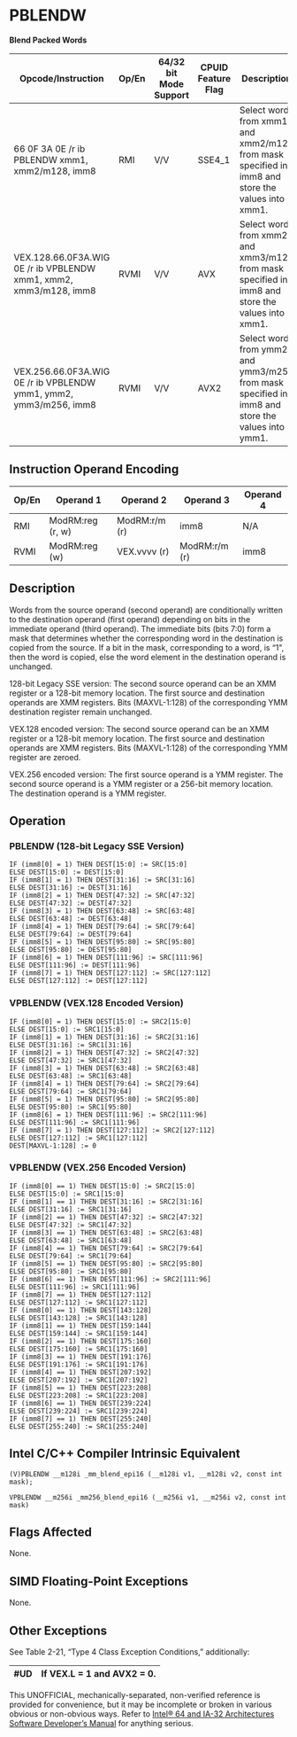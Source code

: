 # PBLENDW

**Blend Packed Words**

| Opcode/Instruction                                                | Op/En | 64/32 bit Mode Support | CPUID Feature Flag | Description                                                                                      |
| ----------------------------------------------------------------- | ----- | ---------------------- | ------------------ | ------------------------------------------------------------------------------------------------ |
| 66 0F 3A 0E /r ib PBLENDW xmm1, xmm2/m128, imm8                   | RMI   | V/V                    | SSE4_1             | Select words from xmm1 and xmm2/m128 from mask specified in imm8 and store the values into xmm1. |
| VEX.128.66.0F3A.WIG 0E /r ib VPBLENDW xmm1, xmm2, xmm3/m128, imm8 | RVMI  | V/V                    | AVX                | Select words from xmm2 and xmm3/m128 from mask specified in imm8 and store the values into xmm1. |
| VEX.256.66.0F3A.WIG 0E /r ib VPBLENDW ymm1, ymm2, ymm3/m256, imm8 | RVMI  | V/V                    | AVX2               | Select words from ymm2 and ymm3/m256 from mask specified in imm8 and store the values into ymm1. |

## Instruction Operand Encoding

| Op/En | Operand 1        | Operand 2     | Operand 3     | Operand 4 |
| ----- | ---------------- | ------------- | ------------- | --------- |
| RMI   | ModRM:reg (r, w) | ModRM:r/m (r) | imm8          | N/A       |
| RVMI  | ModRM:reg (w)    | VEX.vvvv (r)  | ModRM:r/m (r) | imm8      |

## Description

Words from the source operand (second operand) are conditionally written to the destination operand (first operand) depending on bits in the immediate operand (third operand). The immediate bits (bits 7:0) form a mask that determines whether the corresponding word in the destination is copied from the source. If a bit in the mask, corresponding to a word, is “1", then the word is copied, else the word element in the destination operand is unchanged.

128-bit Legacy SSE version: The second source operand can be an XMM register or a 128-bit memory location. The first source and destination operands are XMM registers. Bits (MAXVL-1:128) of the corresponding YMM destination register remain unchanged.

VEX.128 encoded version: The second source operand can be an XMM register or a 128-bit memory location. The first source and destination operands are XMM registers. Bits (MAXVL-1:128) of the corresponding YMM register are zeroed.

VEX.256 encoded version: The first source operand is a YMM register. The second source operand is a YMM register or a 256-bit memory location. The destination operand is a YMM register.

## Operation

### PBLENDW (128-bit Legacy SSE Version)

```
IF (imm8[0] = 1) THEN DEST[15:0] := SRC[15:0]
ELSE DEST[15:0] := DEST[15:0]
IF (imm8[1] = 1) THEN DEST[31:16] := SRC[31:16]
ELSE DEST[31:16] := DEST[31:16]
IF (imm8[2] = 1) THEN DEST[47:32] := SRC[47:32]
ELSE DEST[47:32] := DEST[47:32]
IF (imm8[3] = 1) THEN DEST[63:48] := SRC[63:48]
ELSE DEST[63:48] := DEST[63:48]
IF (imm8[4] = 1) THEN DEST[79:64] := SRC[79:64]
ELSE DEST[79:64] := DEST[79:64]
IF (imm8[5] = 1) THEN DEST[95:80] := SRC[95:80]
ELSE DEST[95:80] := DEST[95:80]
IF (imm8[6] = 1) THEN DEST[111:96] := SRC[111:96]
ELSE DEST[111:96] := DEST[111:96]
IF (imm8[7] = 1) THEN DEST[127:112] := SRC[127:112]
ELSE DEST[127:112] := DEST[127:112]

```

### VPBLENDW (VEX.128 Encoded Version)

```
IF (imm8[0] = 1) THEN DEST[15:0] := SRC2[15:0]
ELSE DEST[15:0] := SRC1[15:0]
IF (imm8[1] = 1) THEN DEST[31:16] := SRC2[31:16]
ELSE DEST[31:16] := SRC1[31:16]
IF (imm8[2] = 1) THEN DEST[47:32] := SRC2[47:32]
ELSE DEST[47:32] := SRC1[47:32]
IF (imm8[3] = 1) THEN DEST[63:48] := SRC2[63:48]
ELSE DEST[63:48] := SRC1[63:48]
IF (imm8[4] = 1) THEN DEST[79:64] := SRC2[79:64]
ELSE DEST[79:64] := SRC1[79:64]
IF (imm8[5] = 1) THEN DEST[95:80] := SRC2[95:80]
ELSE DEST[95:80] := SRC1[95:80]
IF (imm8[6] = 1) THEN DEST[111:96] := SRC2[111:96]
ELSE DEST[111:96] := SRC1[111:96]
IF (imm8[7] = 1) THEN DEST[127:112] := SRC2[127:112]
ELSE DEST[127:112] := SRC1[127:112]
DEST[MAXVL-1:128] := 0

```

### VPBLENDW (VEX.256 Encoded Version)

```
IF (imm8[0] == 1) THEN DEST[15:0] := SRC2[15:0]
ELSE DEST[15:0] := SRC1[15:0]
IF (imm8[1] == 1) THEN DEST[31:16] := SRC2[31:16]
ELSE DEST[31:16] := SRC1[31:16]
IF (imm8[2] == 1) THEN DEST[47:32] := SRC2[47:32]
ELSE DEST[47:32] := SRC1[47:32]
IF (imm8[3] == 1) THEN DEST[63:48] := SRC2[63:48]
ELSE DEST[63:48] := SRC1[63:48]
IF (imm8[4] == 1) THEN DEST[79:64] := SRC2[79:64]
ELSE DEST[79:64] := SRC1[79:64]
IF (imm8[5] == 1) THEN DEST[95:80] := SRC2[95:80]
ELSE DEST[95:80] := SRC1[95:80]
IF (imm8[6] == 1) THEN DEST[111:96] := SRC2[111:96]
ELSE DEST[111:96] := SRC1[111:96]
IF (imm8[7] == 1) THEN DEST[127:112]
ELSE DEST[127:112] := SRC1[127:112]
IF (imm8[0] == 1) THEN DEST[143:128]
ELSE DEST[143:128] := SRC1[143:128]
IF (imm8[1] == 1) THEN DEST[159:144]
ELSE DEST[159:144] := SRC1[159:144]
IF (imm8[2] == 1) THEN DEST[175:160]
ELSE DEST[175:160] := SRC1[175:160]
IF (imm8[3] == 1) THEN DEST[191:176]
ELSE DEST[191:176] := SRC1[191:176]
IF (imm8[4] == 1) THEN DEST[207:192]
ELSE DEST[207:192] := SRC1[207:192]
IF (imm8[5] == 1) THEN DEST[223:208]
ELSE DEST[223:208] := SRC1[223:208]
IF (imm8[6] == 1) THEN DEST[239:224]
ELSE DEST[239:224] := SRC1[239:224]
IF (imm8[7] == 1) THEN DEST[255:240]
ELSE DEST[255:240] := SRC1[255:240]

```

## Intel C/C++ Compiler Intrinsic Equivalent

```
(V)PBLENDW __m128i _mm_blend_epi16 (__m128i v1, __m128i v2, const int mask);

```

```
VPBLENDW __m256i _mm256_blend_epi16 (__m256i v1, __m256i v2, const int mask)

```

## Flags Affected

None.

## SIMD Floating-Point Exceptions

None.

## Other Exceptions

See Table 2-21, “Type 4 Class Exception Conditions,” additionally:

| #​​​UD | If VEX.L = 1 and AVX2 = 0. |
| ------ | -------------------------- |

This UNOFFICIAL, mechanically-separated, non-verified reference is provided for convenience, but it may be
incomplete or broken in various obvious or non-obvious
ways. Refer to [Intel® 64 and IA-32 Architectures Software Developer’s Manual](https://software.intel.com/en-us/download/intel-64-and-ia-32-architectures-sdm-combined-volumes-1-2a-2b-2c-2d-3a-3b-3c-3d-and-4) for anything serious.
